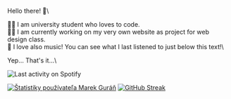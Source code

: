 Hello there! 👋\

👨‍🎓 I am university student who loves to code.\
👩‍💻 I am currently working on my very own website as project for web design class.\
🎵 I love also music! You can see what I last listened to just below this text!\

Yep... That's it...\

![Last activity on Spotify](https://spotify-recently-played-readme.vercel.app/api?user=emgi2)

[![Štatistiky používateľa Marek Guráň](https://github-readme-stats.vercel.app/api?username=marek-guran&show_icons=true&theme=dracula)](https://github.com/anuraghazra/github-readme-stats)
[![GitHub Streak](http://github-readme-streak-stats.herokuapp.com?user=marek-guran&theme=dracula&date_format=j%20M%5B%20Y%5D)](https://git.io/streak-stats)
